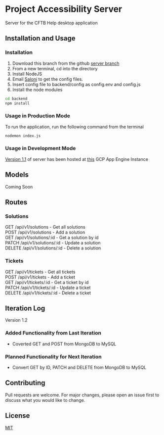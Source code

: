 # Project Accessibility Server
Server for the CFTB Help desktop application

## Installation and Usage

### Installation
1. Download this branch from the github [server branch](https://github.com/ieee-utd/project-accessibility/tree/server)
2. From a new terminal, cd into the directory
3. Install NodeJS
4. Email [Saloni](mailto:saloni.shivdasani@utdallas.edu) to get the config files.
5. Insert config file to backend/config as config.env and config.js
6. Install the node modules
```bash
cd backend
npm install
```

### Usage in Production Mode
To run the application, run the following command from the terminal

```bash
nodemon index.js
```

### Usage in Development Mode
[Version 1.1](https://github.com/ieee-utd/project-accessibility/blob/48a66e34648936cded8b5fee35eeaccdd07d4be3/README.md) of server has been hosted at [this](https://project-accessibility.wl.r.appspot.com) GCP App Engine Instance

## Models

Coming Soon

## Routes

### Solutions
GET /api/v1/solutions - Get all solutions  
POST /api/v1/solutions - Add a solution  
GET /api/v1/solutions/:id - Get a solution by id  
PATCH /api/v1/solutions/:id - Update a solution  
DELETE /api/v1/solutions/:id - Delete a solution  

### Tickets
GET /api/v1/tickets - Get all tickets  
POST /api/v1/tickets - Add a ticket  
GET /api/v1/tickets/:id - Get a ticket by id  
PATCH /api/v1/tickets/:id - Update a ticket  
DELETE /api/v1/tickets/:id - Delete a ticket  

## Iteration Log
Version 1.2

### Added Functionality from Last Iteration
* Coverted GET and POST from MongoDB to MySQL

### Planned Functionality for Next Iteration
* Convert GET by ID, PATCH and DELETE from MongoDB to MySQL

## Contributing
Pull requests are welcome. For major changes, please open an issue first to discuss what you would like to change.

## License
[MIT](https://choosealicense.com/licenses/mit/)
